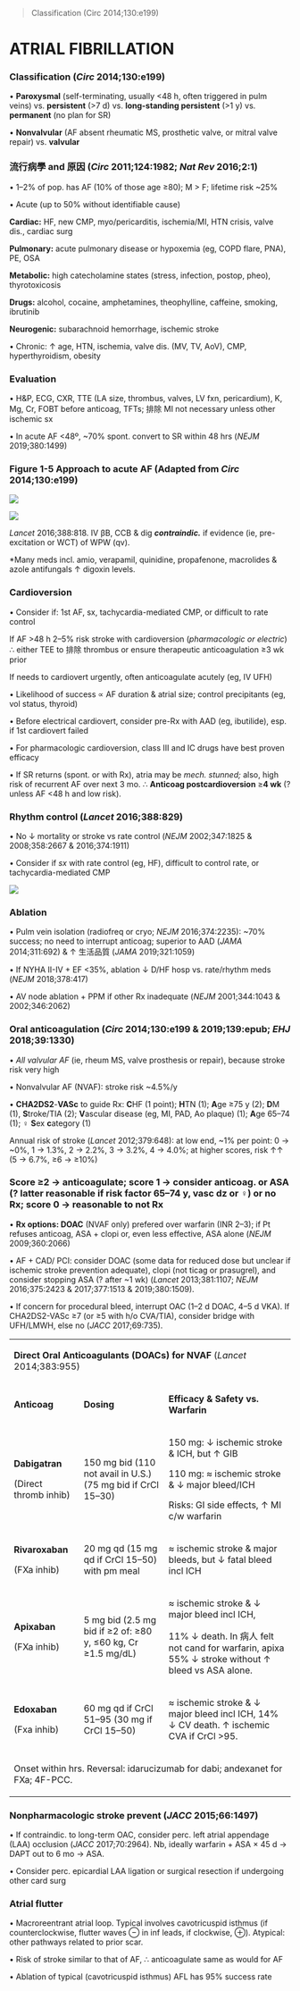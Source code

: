 

> Classification (Circ 2014;130:e199)


# ATRIAL FIBRILLATION

### Classification (_Circ_ 2014;130:e199)

• **Paroxysmal** (self-terminating, usually <48 h, often triggered in pulm veins) vs. **persistent** (>7 d) vs. **long-standing persistent** (>1 y) vs. **permanent** (no plan for SR)

• **Nonvalvular** (AF absent rheumatic MS, prosthetic valve, or mitral valve repair) vs. **valvular**

### 流行病學 and 原因 (_Circ_ 2011;124:1982; _Nat Rev_ 2016;2:1)

• 1–2% of pop. has AF (10% of those age ≥80); M > F; lifetime risk ~25%

• Acute (up to 50% without identifiable cause)

**Cardiac:** HF, new CMP, myo/pericarditis, ischemia/MI, HTN crisis, valve dis., cardiac surg

**Pulmonary:** acute pulmonary disease or hypoxemia (eg, COPD flare, PNA), PE, OSA

**Metabolic:** high catecholamine states (stress, infection, postop, pheo), thyrotoxicosis

**Drugs:** alcohol, cocaine, amphetamines, theophylline, caffeine, smoking, ibrutinib

**Neurogenic:** subarachnoid hemorrhage, ischemic stroke

• Chronic: ↑ age, HTN, ischemia, valve dis. (MV, TV, AoV), CMP, hyperthyroidism, obesity

### Evaluation

• H&P, ECG, CXR, TTE (LA size, thrombus, valves, LV fxn, pericardium), K, Mg, Cr, FOBT before anticoag, TFTs; 排除 MI not necessary unless other ischemic sx

• In acute AF <48º, ~70% spont. convert to SR within 48 hrs (_NEJM_ 2019;380:1499)

### Figure 1-5 Approach to acute AF (Adapted from _Circ_ 2014;130:e199)

![](https://i.imgur.com/ZEwKrgv.jpg)

![](https://i.imgur.com/EAXJjJ8.jpg)

_Lancet_ 2016;388:818. IV βB, CCB & dig **_contraindic._** if evidence (ie, pre-excitation or WCT) of WPW (qv).

\*Many meds incl. amio, verapamil, quinidine, propafenone, macrolides & azole antifungals ↑ digoxin levels.

### Cardioversion

• Consider if: 1st AF, sx, tachycardia-mediated CMP, or difficult to rate control

If AF >48 h 2–5% risk stroke with cardioversion (_pharmacologic or electric_) ∴ either TEE to 排除 thrombus or ensure therapeutic anticoagulation ≥3 wk prior

If needs to cardiovert urgently, often anticoagulate acutely (eg, IV UFH)

• Likelihood of success ∝ AF duration & atrial size; control precipitants (eg, vol status, thyroid)

• Before electrical cardiovert, consider pre-Rx with AAD (eg, ibutilide), esp. if 1st cardiovert failed

• For pharmacologic cardioversion, class III and IC drugs have best proven efficacy

• If SR returns (spont. or with Rx), atria may be _mech. stunned;_ also, high risk of recurrent AF over next 3 mo. ∴ **Anticoag postcardioversion** ≥**4 wk** (? unless AF <48 h and low risk).

### Rhythm control (_Lancet_ 2016;388:829)

• No ↓ mortality or stroke vs rate control (_NEJM_ 2002;347:1825 & 2008;358:2667 & 2016;374:1911)

• Consider if _sx_ with rate control (eg, HF), difficult to control rate, or tachycardia-mediated CMP

![](https://i.imgur.com/vQwByfJ.jpg)

### Ablation

• Pulm vein isolation (radiofreq or cryo; _NEJM_ 2016;374:2235): ~70% success; no need to interrupt anticoag; superior to AAD (_JAMA_ 2014;311:692) & ↑ 生活品質 (_JAMA_ 2019;321:1059)

• If NYHA II-IV + EF <35%, ablation ↓ D/HF hosp vs. rate/rhythm meds (_NEJM_ 2018;378:417)

• AV node ablation + PPM if other Rx inadequate (_NEJM_ 2001;344:1043 & 2002;346:2062)

### Oral anticoagulation (_Circ_ 2014;130:e199 & 2019;139:epub; _EHJ_ 2018;39:1330)

• _All valvular AF_ (ie, rheum MS, valve prosthesis or repair), because stroke risk very high

• Nonvalvular AF (NVAF): stroke risk ~4.5%/y

• **CHA2DS2**\-**VASc** to guide Rx: **C**HF (1 point); **H**TN (1); **A**ge ≥75 y (2); **D**M (1), **S**troke/TIA (2); **V**ascular disease (eg, MI, PAD, Ao plaque) (1); **A**ge 65–74 (1); ♀ **S**ex **c**ategory (1)

Annual risk of stroke (_Lancet_ 2012;379:648): at low end, ~1% per point: 0 → ~0%, 1 → 1.3%, 2 → 2.2%, 3 → 3.2%, 4 → 4.0%; at higher scores, risk ↑↑ (5 → 6.7%, ≥6 → ≥10%)

### Score ≥**2** → **anticoagulate; score 1** → **consider anticoag.** or ASA (? latter reasonable if risk factor 65–74 y, vasc dz or ♀) or no Rx; **score 0** → reasonable to not Rx

• **Rx options: DOAC** (NVAF only) prefered over warfarin (INR 2–3); if Pt refuses anticoag, ASA + clopi or, even less effective, ASA alone (_NEJM_ 2009;360:2066)

• AF + CAD/ PCI: consider DOAC (some data for reduced dose but unclear if ischemic stroke prevention adequate), clopi (not ticag or prasugrel), and consider stopping ASA (? after ~1 wk) (_Lancet_ 2013;381:1107; _NEJM_ 2016;375:2423 & 2017;377:1513 & 2019;380:1509).

• If concern for procedural bleed, interrupt OAC (1–2 d DOAC, 4–5 d VKA). If CHA2DS2\-VASc ≥7 (or ≥5 with h/o CVA/TIA), consider bridge with UFH/LMWH, else no (_JACC_ 2017;69:735).

<table><colgroup><col> <col> <col></colgroup><tbody><tr><td colspan="3"><p><b>Direct Oral Anticoagulants (DOACs) for NVAF</b> (<span><i>Lancet</i> 2014;383:955</span>)</p></td></tr><tr><td><p><b>Anticoag</b></p></td><td><p><b>Dosing</b></p></td><td><p><b>Efficacy &amp; Safety vs. Warfarin</b></p></td></tr><tr><td><p><b>Dabigatran</b></p><p>(Direct thromb inhib)</p></td><td><p>150 mg bid (110 not avail in U.S.) (75 mg bid if CrCl 15–30)</p></td><td><p>150 mg: ↓ ischemic stroke &amp; ICH, but ↑ GIB</p><p>110 mg: ≈ ischemic stroke &amp; ↓ major bleed/ICH</p><p>Risks: GI side effects, ↑ MI c/w warfarin</p></td></tr><tr><td><p><b>Rivaroxaban</b></p><p>(FXa inhib)</p></td><td><p>20 mg qd (15 mg qd if CrCl 15–50) with pm meal</p></td><td><p>≈ ischemic stroke &amp; major bleeds, but ↓ fatal bleed incl ICH</p></td></tr><tr><td><p><b>Apixaban</b></p><p>(FXa inhib)</p></td><td><p>5 mg bid (2.5 mg bid if ≥2 of: ≥80 y, ≤60 kg, Cr ≥1.5 mg/dL)</p></td><td><p>≈ ischemic stroke &amp; ↓ major bleed incl ICH,</p><p>11% ↓ death. In 病人 felt not cand for warfarin, apixa 55% ↓ stroke without ↑ bleed vs ASA alone.</p></td></tr><tr><td><p><b>Edoxaban</b></p><p>(Fxa inhib)</p></td><td><p>60 mg qd if CrCl 51–95 (30 mg if CrCl 15–50)</p></td><td><p>≈ ischemic stroke &amp; ↓ major bleed incl ICH, 14% ↓ CV death. ↑ ischemic CVA if CrCl &gt;95.</p></td></tr><tr><td colspan="3"><p>Onset within hrs. Reversal: idarucizumab for dabi; andexanet for FXa; 4F-PCC.</p></td></tr></tbody></table>

### Nonpharmacologic stroke prevent (_JACC_ 2015;66:1497)

• If contraindic. to long-term OAC, consider perc. left atrial appendage (LAA) occlusion (_JACC_ 2017;70:2964). Nb, ideally warfarin + ASA × 45 d → DAPT out to 6 mo → ASA.

• Consider perc. epicardial LAA ligation or surgical resection if undergoing other card surg

### Atrial flutter

• Macroreentrant atrial loop. Typical involves cavotricuspid isthmus (if counterclockwise, flutter waves ⊖ in inf leads, if clockwise, ⊕). Atypical: other pathways related to prior scar.

• Risk of stroke similar to that of AF, ∴ anticoagulate same as would for AF

• Ablation of typical (cavotricuspid isthmus) AFL has 95% success rate

